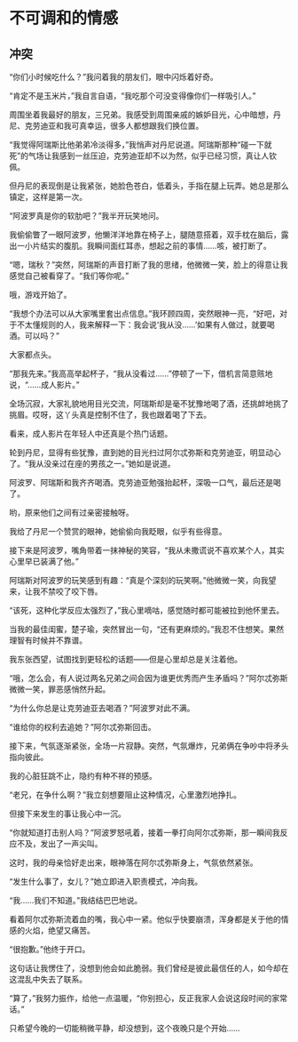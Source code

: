 # 不可调和的情感

## 冲突

“你们小时候吃什么？”我问着我的朋友们，眼中闪烁着好奇。

“肯定不是玉米片，”我自言自语，“我吃那个可没变得像你们一样吸引人。”

周围坐着我最好的朋友，三兄弟。我感受到周围亲戚的嫉妒目光，心中暗想，丹尼、克劳迪亚和我可真幸运，很多人都想跟我们换位置。

“我觉得阿瑞斯比他弟弟冷淡得多，”我悄声对丹尼说道。阿瑞斯那种“碰一下就死”的气场让我感到一丝压迫，克劳迪亚却不以为然，似乎已经习惯，真让人钦佩。

但丹尼的表现倒是让我紧张，她脸色苍白，低着头，手指在腿上玩弄。她总是那么镇定，这样是第一次。

“阿波罗真是你的软肋吧？”我半开玩笑地问。

我偷偷瞥了一眼阿波罗，他懒洋洋地靠在椅子上，腿随意搭着，双手枕在脑后，露出一小片结实的腹肌。我瞬间面红耳赤，想起之前的事情……咳，被打断了。

“嗯，瑞秋？”突然，阿瑞斯的声音打断了我的思绪，他微微一笑，脸上的得意让我感觉自己被看穿了。“我们等你呢。”

哦，游戏开始了。

“我想个办法可以从大家嘴里套出点信息。”我环顾四周，突然眼神一亮，“好吧，对于不太懂规则的人，我来解释一下：我会说‘我从没……’如果有人做过，就要喝酒。可以吗？”

大家都点头。

“那我先来。”我高高举起杯子，“我从没看过……”停顿了一下，借机言简意赅地说，“……成人影片。”

全场沉寂，大家礼貌地用目光交流，阿瑞斯却是毫不犹豫地喝了酒，还挑衅地挑了挑眉。哎呀，这丫头真是控制不住了，我也跟着喝了下去。

看来，成人影片在年轻人中还真是个热门话题。

轮到丹尼，显得有些犹豫，直到她的目光扫过阿尔忒弥斯和克劳迪亚，明显动心了。“我从没亲过在座的男孩之一。”她如是说道。

阿波罗、阿瑞斯和我齐齐喝酒。克劳迪亚勉强抬起杯，深吸一口气，最后还是喝了。

哟，原来他们之间有过亲密接触呀。

我给了丹尼一个赞赏的眼神，她偷偷向我眨眼，似乎有些得意。

接下来是阿波罗，嘴角带着一抹神秘的笑容，“我从未撒谎说不喜欢某个人，其实心里早已装满了他。”

阿瑞斯对阿波罗的玩笑感到有趣：“真是个深刻的玩笑啊。”他微微一笑，向我望来，让我不禁咬了咬下唇。

“该死，这种化学反应太强烈了，”我心里嘀咕，感觉随时都可能被拉到他怀里去。

当我的最佳闺蜜，楚子瑜，突然冒出一句，“还有更麻烦的。”我忍不住想笑。果然理智有时候并不靠谱。

我东张西望，试图找到更轻松的话题——但是心里却总是关注着他。

“哦，怎么会，有人说过两名兄弟之间会因为谁更优秀而产生矛盾吗？”阿尔忒弥斯微微一笑，罪恶感悄然升起。

“为什么你总是让克劳迪亚去喝酒？”阿波罗对此不满。

“谁给你的权利去追她？”阿尔忒弥斯回击。

接下来，气氛逐渐紧张，全场一片寂静。突然，气氛爆炸，兄弟俩在争吵中将矛头指向彼此。

我的心脏狂跳不止，隐约有种不祥的预感。

“老兄，在争什么啊？”我立刻想要阻止这种情况，心里激烈地挣扎。

但接下来发生的事让我心中一沉。

“你就知道打击别人吗？”阿波罗怒吼着，接着一拳打向阿尔忒弥斯，那一瞬间我反应不及，发出了一声尖叫。

这时，我的母亲恰好走出来，眼神落在阿尔忒弥斯身上，气氛依然紧张。

“发生什么事了，女儿？”她立即进入职责模式，冲向我。

“我……我们不知道。”我结结巴巴地说。

看着阿尔忒弥斯流着血的嘴，我心中一紧。他似乎快要崩溃，浑身都是关于他的情感的火焰，绝望又痛苦。

“很抱歉。”他终于开口。

这句话让我愣住了，没想到他会如此脆弱。我们曾经是彼此最信任的人，如今却在这混乱中失去了联系。

“算了，”我努力振作，给他一点温暖，“你别担心，反正我家人会说这段时间的家常话。”

只希望今晚的一切能稍微平静，却没想到，这个夜晚只是个开始……